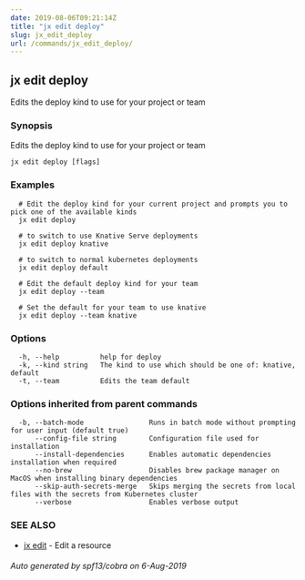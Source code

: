 ```yaml
---
date: 2019-08-06T09:21:14Z
title: "jx edit deploy"
slug: jx_edit_deploy
url: /commands/jx_edit_deploy/
---
```

## jx edit deploy

Edits the deploy kind to use for your project or team

### Synopsis

Edits the deploy kind to use for your project or team

```
jx edit deploy [flags]
```

### Examples

```
  # Edit the deploy kind for your current project and prompts you to pick one of the available kinds
  jx edit deploy
  
  # to switch to use Knative Serve deployments
  jx edit deploy knative
  
  # to switch to normal kubernetes deployments
  jx edit deploy default
  
  # Edit the default deploy kind for your team
  jx edit deploy --team
  
  # Set the default for your team to use knative
  jx edit deploy --team knative
```

### Options

```
  -h, --help          help for deploy
  -k, --kind string   The kind to use which should be one of: knative, default
  -t, --team          Edits the team default
```

### Options inherited from parent commands

```
  -b, --batch-mode                Runs in batch mode without prompting for user input (default true)
      --config-file string        Configuration file used for installation
      --install-dependencies      Enables automatic dependencies installation when required
      --no-brew                   Disables brew package manager on MacOS when installing binary dependencies
      --skip-auth-secrets-merge   Skips merging the secrets from local files with the secrets from Kubernetes cluster
      --verbose                   Enables verbose output
```

### SEE ALSO

* [jx edit](/commands/jx_edit/)	 - Edit a resource

###### Auto generated by spf13/cobra on 6-Aug-2019
